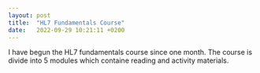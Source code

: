 ```yaml
---
layout: post
title:  "HL7 Fundamentals Course"
date:   2022-09-29 10:21:11 +0200
---
```

I have begun the HL7 fundamentals course since one month.
The course is divide into 5 modules which containe reading and activity materials.

